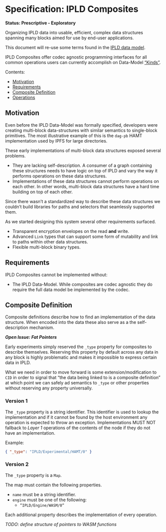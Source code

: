 # Specification: IPLD Composites

**Status: Prescriptive - Exploratory**

Organizing IPLD data into usable, efficient, complex data structures spanning many blocks aimed for use by end-user applications.

This document will re-use some terms found in the [IPLD data model](data-model-layer/data-model.md). 

IPLD Composites offer codec agnostic programming interfaces for all common operations users can currently accomplish on Data-Model [“Kinds”](data-model-layer/data-model.md#kinds).

Contents:

  * [Motivation](#motivation)
  * [Requirements](#requirements)
  * [Composite Definition](#composite-definition)
  * [Operations](#operations)

## Motivation

Even before the IPLD Data-Model was formally specified, developers were creating multi-block data-structures with similar semantics to single-block primitives. The most illustrative example of this is the `dag-pb` HAMT implementation used by IPFS for large directories.

These early implementations of multi-block data structures exposed several problems.

  * They are lacking self-description. A consumer of a graph containing these structures needs to have logic on top of IPLD and vary the way it performs operations on these data structures.
  * Implementations of these data structures cannot perform operations on each other. In other words, multi-block data structures have a hard time building on top of each other.

Since there wasn’t a standardized way to describe these data structures we couldn’t build libraries for paths and selectors that seamlessly supported them.

As we started designing this system several other requirements surfaced.

* Transparent encryption envelopes on the read **and** write.
* Advanced `Link` types that can support some form of mutability and link to paths within other data structures.
* Flexible multi-block binary types.

## Requirements

IPLD Composites cannot be implemented without:

  * The IPLD Data-Model. While composites are codec agnostic they do require the full data model be implemented by the codec.

## Composite Definition

Composite definitions describe how to find an implementation of the data structure. When encoded into the data these also serve as a the self-description mechanism.

***Open Issue: Fat Pointers***

Early experiments simply reserved the `_type` property for composites to describe themselves. Reserving this property by default across any data in any block is highly problematic and makes it impossible to express certain data in IPLD.

What we need in order to move forward is some extension/modification to `CID` in order to signal that “the data being linked to is a composite definition” at which point we can safely ad semantics to `_type` or other properties without reserving any property universally.

### Version 1

The `_type` property is a string identifier. This identifier is used to lookup the implementation and if it cannot be found by the host environment any operation is expected to throw an exception. Implementations MUST NOT fallback to *Layer 1* operations of the contents of the node if they do not have an implementation.

Example:

```json
{ "_type": "IPLD/Experimental/HAMT/0" }
```

### Version 2

The `_type` property is a `Map`.

The map must contain the following properties.

  * `name` must be a string identifier.
  * `engine` must be one of the following:
	  * `”IPLD/Engine/WASM/0”`

Each additional property describes the implementation of every operation.

*TODO: define structure of pointers to WASM functions*
